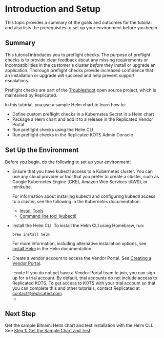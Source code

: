 # Introduction and Setup

This topic provides a summary of the goals and outcomes for the tutorial and also lists the prerequisites to set up your environment before you begin.

## Summary

This tutorial introduces you to preflight checks. The purpose of preflight checks is to provide clear feedback about any missing requirements or incompatibilities in the customer's cluster _before_ they install or upgrade an application. Thorough preflight checks provide increased confidence that an installation or upgrade will succeed and help prevent support escalations.

Preflight checks are part of the [Troubleshoot](https://troubleshoot.sh/) open source project, which is maintained by Replicated.

In this tutorial, you use a sample Helm chart to learn how to:

* Define custom preflight checks in a Kubernetes Secret in a Helm chart
* Package a Helm chart and add it to a release in the Replicated Vendor Portal
* Run preflight checks using the Helm CLI
* Run preflight checks in the Replicated KOTS Admin Console

## Set Up the Environment

Before you begin, do the following to set up your environment:

* Ensure that you have kubectl access to a Kubernetes cluster. You can use any cloud provider or tool that you prefer to create a cluster, such as Google Kubernetes Engine (GKE), Amazon Web Services (AWS), or minikube.

  For information about installing kubectl and configuring kubectl access to a cluster, see the following in the Kubernetes documentation:
    * [Install Tools](https://kubernetes.io/docs/tasks/tools/)
    * [Command line tool (kubectl)](https://kubernetes.io/docs/reference/kubectl/)

* Install the Helm CLI. To install the Helm CLI using Homebrew, run: 

   ```
   brew install helm
   ```

   For more information, including alternative installation options, see [Install Helm](https://helm.sh/docs/intro/install/) in the Helm documentation.

* Create a vendor account to access the Vendor Portal. See [Creating a Vendor Portal](/vendor/vendor-portal-creating-account).

  :::note
  If you do not yet have a Vendor Portal team to join, you can sign up for a trial account. By default, trial accounts do not include access to Replicated KOTS. To get access to KOTS with your trial account so that you can complete this and other tutorials, contact Replicated at contact@replicated.com.  
  :::

## Next Step

Get the sample Bitnami Helm chart and test installation with the Helm CLI. See [Step 1: Get the Sample Chart and Test](/vendor/tutorial-preflight-helm-get-chart)